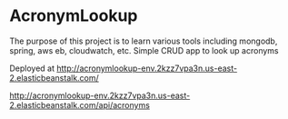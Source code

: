 # AcronymLookup
The purpose of this project is to learn various tools including mongodb, spring, aws eb, cloudwatch, etc. Simple CRUD app to look up acronyms

Deployed at http://acronymlookup-env.2kzz7vpa3n.us-east-2.elasticbeanstalk.com/

http://acronymlookup-env.2kzz7vpa3n.us-east-2.elasticbeanstalk.com/api/acronyms

